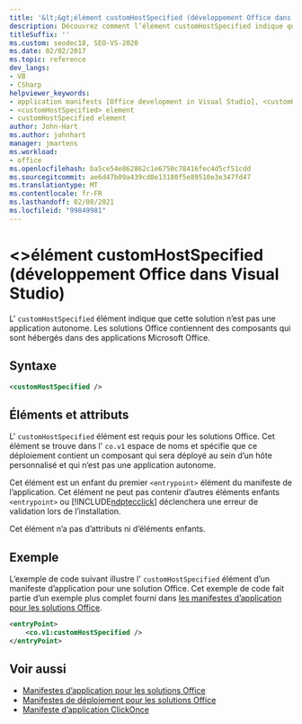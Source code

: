 ```yaml
---
title: '&lt;&gt;élément customHostSpecified (développement Office dans Visual Studio)'
description: Découvrez comment l’élément customHostSpecified indique que cette solution n’est pas une application autonome.
titleSuffix: ''
ms.custom: seodec18, SEO-VS-2020
ms.date: 02/02/2017
ms.topic: reference
dev_langs:
- VB
- CSharp
helpviewer_keywords:
- application manifests [Office development in Visual Studio], <customHostSpecified> element
- <customHostSpecified> element
- customHostSpecified element
author: John-Hart
ms.author: johnhart
manager: jmartens
ms.workload:
- office
ms.openlocfilehash: ba5ce54e862862c1e6750c78416fec4d5cf51cdd
ms.sourcegitcommit: ae6d47b09a439cd0e13180f5e89510e3e347fd47
ms.translationtype: MT
ms.contentlocale: fr-FR
ms.lasthandoff: 02/08/2021
ms.locfileid: "99849981"
---
```

# <a name="ltcustomhostspecifiedgt-element-office-development-in-visual-studio"></a>&lt;&gt;élément customHostSpecified (développement Office dans Visual Studio)
  L' `customHostSpecified` élément indique que cette solution n’est pas une application autonome. Les solutions Office contiennent des composants qui sont hébergés dans des applications Microsoft Office.

## <a name="syntax"></a>Syntaxe

```xml
<customHostSpecified />
```

## <a name="elements-and-attributes"></a>Éléments et attributs
 L' `customHostSpecified` élément est requis pour les solutions Office. Cet élément se trouve dans l' `co.v1` espace de noms et spécifie que ce déploiement contient un composant qui sera déployé au sein d’un hôte personnalisé et qui n’est pas une application autonome.

 Cet élément est un enfant du premier `<entrypoint>` élément du manifeste de l’application. Cet élément ne peut pas contenir d’autres éléments enfants `<entrypoint>` ou [!INCLUDE[ndptecclick](../vsto/includes/ndptecclick-md.md)] déclenchera une erreur de validation lors de l’installation.

 Cet élément n’a pas d’attributs ni d’éléments enfants.

## <a name="example"></a>Exemple
 L’exemple de code suivant illustre l' `customHostSpecified` élément d’un manifeste d’application pour une solution Office. Cet exemple de code fait partie d’un exemple plus complet fourni dans [les manifestes d’application pour les solutions Office](../vsto/application-manifests-for-office-solutions.md).

```xml
<entryPoint>
    <co.v1:customHostSpecified />
</entryPoint>
```

## <a name="see-also"></a>Voir aussi

- [Manifestes d’application pour les solutions Office](../vsto/application-manifests-for-office-solutions.md)
- [Manifestes de déploiement pour les solutions Office](../vsto/deployment-manifests-for-office-solutions.md)
- [Manifeste d’application ClickOnce](../deployment/clickonce-application-manifest.md)